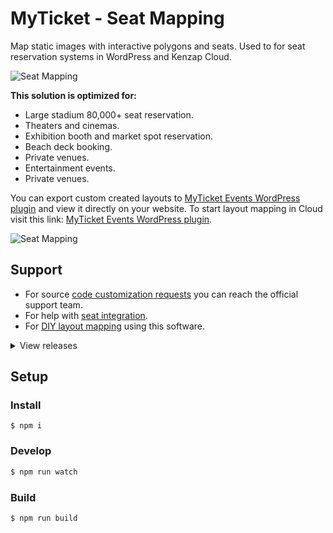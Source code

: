 # MyTicket - Seat Mapping

Map static images with interactive polygons and seats. Used to for seat reservation systems in WordPress and Kenzap Cloud.

![Seat Mapping](https://cdn.kenzap.com/github/img/myticket-1.png)

<b>This solution is optimized for:</b>

<ul>
<li>Large stadium 80,000+ seat reservation.</li>
<li>Theaters and cinemas.</li>
<li>Exhibition booth and market spot reservation.</li>
<li>Beach deck booking.</li>
<li>Private venues.</li>
<li>Entertainment events.</li>
<li>Private venues.</li>
</ul>

You can export custom created layouts to <a href="https://wordpress.org/plugins/myticket-events/" >MyTicket Events WordPress plugin</a> and view it directly on your website. To start layout mapping in Cloud visit this link: <a href="https://myticket.kenzap.cloud/" >MyTicket Events WordPress plugin</a>.

![Seat Mapping](https://cdn.kenzap.com/github/img/myticket-2.png)

## Support
- For source <a href="https://kenzap.com/myticket-events-plugin-support-customization-service-1016004/" >code customization requests</a> you can reach the official support team.
- For help with <a href="https://kenzap.com/seat-reservation-in-wordpress-setup-service-1014779/" >seat integration</a>.
- For <a href="https://kenzap.blog/how-to-create-custom-concert-hall-in-wordpress-with-seat-reservation/">DIY layout mapping</a> using this software.

<details>
<summary>View releases</summary>
<br />
<b>version 2.4</b>
- fixing forever loading screens for users with slow connection
- upgrading package and rollup configuration files

<b>version 2.3</b>
- adding price variations to the zone and individual seats

<b>version 2.2</b>
- adding custom fields for additional checkout information that can be used with WooCommerce

<b>version 2.1</b>
- implemeting zone rotation feature

<b>version 2.0</b>
- migration to ES6 scripting
</details>

## Setup

### Install

```shell
$ npm i
```

### Develop

```sh
$ npm run watch
```

### Build

```sh
$ npm run build
```
